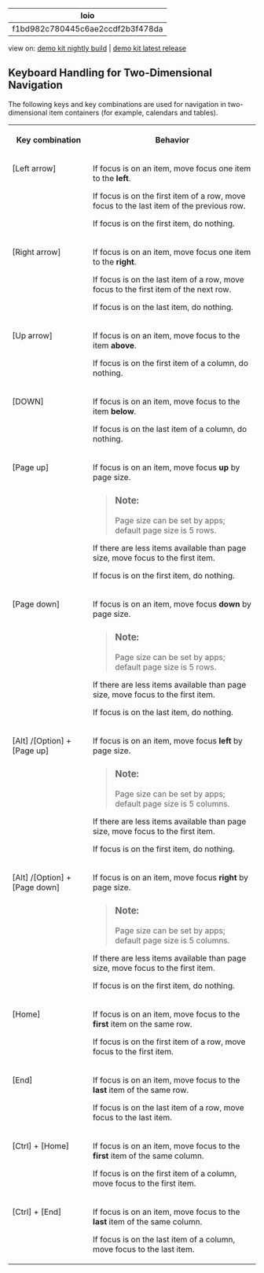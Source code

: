 <!-- loiof1bd982c780445c6ae2ccdf2b3f478da -->

| loio |
| -----|
| f1bd982c780445c6ae2ccdf2b3f478da |

<div id="loio">

view on: [demo kit nightly build](https://sdk.openui5.org/nightly/#/topic/f1bd982c780445c6ae2ccdf2b3f478da) | [demo kit latest release](https://sdk.openui5.org/topic/f1bd982c780445c6ae2ccdf2b3f478da)</div>

## Keyboard Handling for Two-Dimensional Navigation

The following keys and key combinations are used for navigation in two-dimensional item containers \(for example, calendars and tables\).


<table>
<tr>
<th valign="top">

Key combination

</th>
<th valign="top">

Behavior

</th>
</tr>
<tr>
<td valign="top">

[Left arrow\]

</td>
<td valign="top">

If focus is on an item, move focus one item to the **left**.

If focus is on the first item of a row, move focus to the last item of the previous row.

If focus is on the first item, do nothing.

</td>
</tr>
<tr>
<td valign="top">

[Right arrow\]

</td>
<td valign="top">

If focus is on an item, move focus one item to the **right**.

If focus is on the last item of a row, move focus to the first item of the next row.

If focus is on the last item, do nothing.

</td>
</tr>
<tr>
<td valign="top">

[Up arrow\]

</td>
<td valign="top">

If focus is on an item, move focus to the item **above**.

If focus is on the first item of a column, do nothing.

</td>
</tr>
<tr>
<td valign="top">

[DOWN\]

</td>
<td valign="top">

If focus is on an item, move focus to the item **below**.

If focus is on the last item of a column, do nothing.

</td>
</tr>
<tr>
<td valign="top">

[Page up\]

</td>
<td valign="top">

If focus is on an item, move focus **up** by page size.

> ### Note:  
> Page size can be set by apps; default page size is 5 rows.

If there are less items available than page size, move focus to the first item.

If focus is on the first item, do nothing.

</td>
</tr>
<tr>
<td valign="top">

[Page down\]

</td>
<td valign="top">

If focus is on an item, move focus **down** by page size.

> ### Note:  
> Page size can be set by apps; default page size is 5 rows.

If there are less items available than page size, move focus to the first item.

If focus is on the last item, do nothing.

</td>
</tr>
<tr>
<td valign="top">

[Alt\] /[Option\] + [Page up\] 

</td>
<td valign="top">

If focus is on an item, move focus **left** by page size.

> ### Note:  
> Page size can be set by apps; default page size is 5 columns.

If there are less items available than page size, move focus to the first item.

If focus is on the first item, do nothing.

</td>
</tr>
<tr>
<td valign="top">

[Alt\] /[Option\] + [Page down\] 

</td>
<td valign="top">

If focus is on an item, move focus **right** by page size.

> ### Note:  
> Page size can be set by apps; default page size is 5 columns.

If there are less items available than page size, move focus to the first item.

If focus is on the first item, do nothing.

</td>
</tr>
<tr>
<td valign="top">

[Home\]

</td>
<td valign="top">

If focus is on an item, move focus to the **first** item on the same row.

If focus is on the first item of a row, move focus to the first item.

</td>
</tr>
<tr>
<td valign="top">

[End\]

</td>
<td valign="top">

If focus is on an item, move focus to the **last** item of the same row.

If focus is on the last item of a row, move focus to the last item.

</td>
</tr>
<tr>
<td valign="top">

[Ctrl\] + [Home\] 

</td>
<td valign="top">

If focus is on an item, move focus to the **first** item of the same column.

If focus is on the first item of a column, move focus to the first item.

</td>
</tr>
<tr>
<td valign="top">

[Ctrl\] + [End\] 

</td>
<td valign="top">

If focus is on an item, move focus to the **last** item of the same column.

If focus is on the last item of a column, move focus to the last item.

</td>
</tr>
</table>

